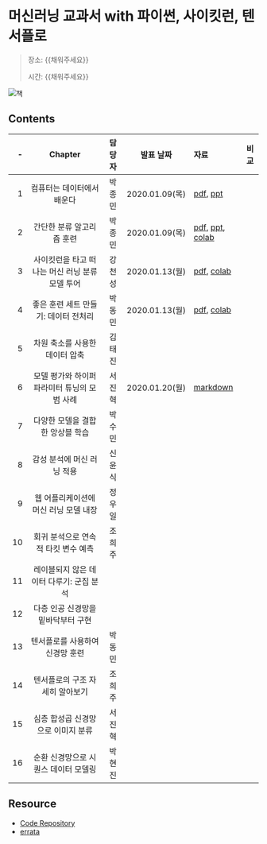 # 머신러닝 교과서 with 파이썬, 사이킷런, 텐서플로

> 장소: {{채워주세요}}
>
> 시간: {{채워주세요}}

![책](https://github.com/rickiepark/python-machine-learning-book-2nd-edition/raw/master/images/cover.jpg)

## Contents

| -  | Chapter                              | 담당자 | 발표 날짜        | 자료                                                | 비교  |
|---:|:------------------------------------:|:----:|:--------------:|:---------------------------------------------------|:----:|
| 1  | 컴퓨터는 데이터에서 배운다                  | 박종민 | 2020.01.09(목) | [pdf][ch01pdf], [ppt][ch01ppt]                     |      |
| 2  | 간단한 분류 알고리즘 훈련                  | 박종민 | 2020.01.09(목)  | [pdf][ch01pdf], [ppt][ch01ppt], [colab][ch01colab] |      |
| 3  | 사이킷런을 타고 떠나는 머신 러닝 분류 모델 투어 | 강천성 | 2020.01.13(월)  | [pdf][ch03pdf], [colab][ch03colab]                 |      |
| 4  | 좋은 훈련 세트 만들기: 데이터 전처리         | 박동민 | 2020.01.13(월)  | [pdf][ch04pdf], [colab][ch04colab]                 |      |
| 5  | 차원 축소를 사용한 데이터 압축              | 김태진 |                |                                                    |      |
| 6  | 모델 평가와 하이퍼파라미터 튜닝의 모범 사례     | 서진혁 | 2020.01.20(월) | [markdown][ch06markdown]                           |      |
| 7  | 다양한 모델을 결합한 앙상블 학습             | 박수민 |                |                                                    |      |
| 8  | 감성 분석에 머신 러닝 적용                 | 신윤식 |                |                                                    |      |
| 9  | 웹 어플리케이션에 머신 러닝 모델 내장         | 정우일 |                |                                                    |      |
| 10 | 회귀 분석으로 연속적 타킷 변수 예측          | 조희주 |                |                                                    |      |
| 11 | 레이블되지 않은 데이터 다루기: 군집 분석      |       |                |                                                    |      |
| 12 | 다층 인공 신경망을 밑바닥부터 구현           |      |                |                                                    |      |
| 13 | 텐서플로를 사용하여 신경망 훈련             | 박동민 |                |                                                    |      |
| 14 | 텐서플로의 구조 자세히 알아보기             | 조희주 |                |                                                    |      |
| 15 | 심층 합성곱 신경망으로 이미지 분류           | 서진혁 |                |                                                    |      |
| 16 | 순환 신경망으로 시퀀스 데이터 모델링         | 박현진 |                |                                                    |      |

[ch01pdf]: ./Ch01_컴퓨터는_데이터에서_배운다/머신러닝%20교과서%20마수걸이.pdf

[ch01ppt]: http://bit.ly/35CNGvx

[ch01colab]: https://colab.research.google.com/github/rickiepark/python-machine-learning-book-2nd-edition/blob/master/code/ch02/ch02.ipynb

[ch03pdf]: ./Ch03_사이킷런을%20타고%20떠나는%20머신러닝%20분류%20모델%20투어/머신러닝%20교과서%203장.pdf

[ch03colab]: https://colab.research.google.com/github/rickiepark/python-machine-learning-book-2nd-edition/blob/master/code/ch03/ch03.ipynb

[ch04pdf]: ./Ch04_좋은%20훈련세트%20만들기_데이터%20전처리/좋은%20훈련세트%20만들기_데이터%20전처리.pdf

[ch04colab]: ./Ch04_좋은%20훈련세트%20만들기_데이터%20전처리/Chapter%2004%20Minisession_FeatureScaler.ipynb

[ch06markdown]: ./Ch06_모델%20평가와%20하이퍼파라미터%20튜닝의%20모범%20사례/step.md

## Resource

- [Code Repository](https://github.com/rickiepark/python-machine-learning-book-2nd-edition)
- [errata](https://tensorflow.blog/%EB%A8%B8%EC%8B%A0%EB%9F%AC%EB%8B%9D-%EA%B5%90%EA%B3%BC%EC%84%9C/)

